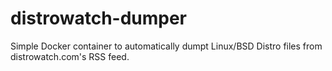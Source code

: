 # distrowatch-dumper
Simple Docker container to automatically dumpt Linux/BSD Distro files from distrowatch.com's RSS feed.

